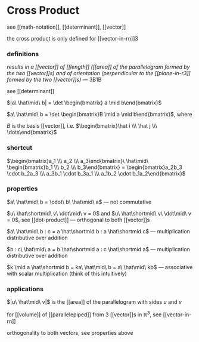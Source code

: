 # Cross Product

see [[math-notation]], [[determinant]], [[vector]]

the cross product is only defined for [[vector-in-rn]]3

### definitions

_results in a [[vector]] of [[length]] ([[area]] of the parallelogram formed by the two [[vector]]s) and of orientation (perpendicular to the [[plane-in-r3]] formed by the two [[vector]]s)_ — 3B1B

see [[determinant]]

$|a\ \hat\mid\ b| = \det \begin{bmatrix} a \mid b\end{bmatrix}$

$a\ \hat\mid\ b = \det \begin{bmatrix}B \mid a \mid b\end{bmatrix}$, where

$B$ is the basis [[vector]], i.e. $\begin{bmatrix}\hat i \\\  \hat j  \\\  \dots\end{bmatrix}$

### shortcut

$\begin{bmatrix}a_1 \\\  a_2 \\\  a_3\end{bmatrix}\ \hat\mid\ \begin{bmatrix}b_1 \\\  b_2 \\\  b_3\end{bmatrix} = \begin{bmatrix}a_2b_3 \cdot b_2a_3 \\\  a_3b_1 \cdot b_3a_1 \\\  a_1b_2 \cdot b_1a_2\end{bmatrix}$

### properties

$a\ \hat\mid\ b = \cdot\ b\ \hat\mid\ a$ &mdash; not commutative

$u\ \hat\shortmid\ v\ \dot\mid\ v = 0$ and $u\ \hat\shortmid\ v\ \dot\mid\ v = 0$, see [[dot-product]] &mdash; orthogonal to both [[vector]]s

$a\ \hat\mid\ b : c = a \hat\shortmid b : a \hat\shortmid c$ &mdash; multiplication distributive over addition

$b : c\ \hat\mid\ a = b \hat\shortmid a : c \hat\shortmid a$ &mdash; multiplication distributive over addition

$k \mid a \hat\shortmid b = ka\ \hat\mid\ b = a\ \hat\mid\ kb$ &mdash; associative with scalar multiplication (think of this intuitively)

### applications

$|u\ \hat\mid\ v|$ is the [[area]] of the parallelogram with sides $u$ and $v$

for [[volume]] of [[parallelepiped]] from 3 [[vector]]s in $\mathbb R^3$, see [[vector-in-rn]]

orthogonality to both vectors, see properties above
